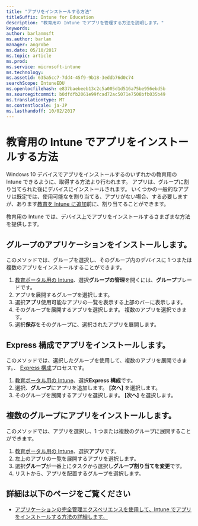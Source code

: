 ```yaml
---
title: "アプリをインストールする方法"
titleSuffix: Intune for Education
description: "教育用の Intune でアプリを管理する方法を説明します。"
keywords: 
author: barlanmsft
ms.author: barlan
manager: angrobe
ms.date: 05/10/2017
ms.topic: article
ms.prod: 
ms.service: microsoft-intune
ms.technology: 
ms.assetid: 635a5cc7-7dd4-45f9-9b18-3eddb76d0c74
searchScope: IntuneEDU
ms.openlocfilehash: e837baebeeb13c2c5a005d1d516a75be956ebd5b
ms.sourcegitcommit: b0dfdfb2061e99fcad72ac5071e7508bfb035b49
ms.translationtype: MT
ms.contentlocale: ja-JP
ms.lasthandoff: 10/02/2017
---
```

# <a name="how-do-i-install-apps-with-intune-for-education"></a>教育用の Intune でアプリをインストールする方法

Windows 10 デバイスでアプリをインストールするのいずれかの教育用の Intune できるように、取得する方法より行われます。 アプリは、グループに割り当てられた後にデバイスにインストールされます。 いくつかの一般的なアプリは既定では、使用可能なを割り当てる、アプリがない場合、する必要しますが、あります[教育を Intune に追加](how-to-add-apps.md)前に、割り当てることができます。

教育用の Intune では、デバイス上でアプリをインストールするさまざまな方法を提供します。

##  <a name="install-apps-for-groups"></a>グループのアプリケーションをインストールします。
このメソッドでは、グループを選択し、そのグループ内のデバイスに 1 つまたは複数のアプリをインストールすることができます。

1. [教育ポータル用の Intune](https://intuneeducation.portal.azure.com)、選択**グループの管理**を開くには、**グループ**ブレードです。
2. アプリを展開するグループを選択します。
3. 選択**アプリ**使用可能なアプリの一覧を表示する上部のバーに表示します。  
4. そのグループを展開するアプリを選択します。 複数のアプリを選択できます。
5. 選択**保存**をそのグループに、選択されたアプリを展開します。

## <a name="install-apps-with-express-configuration"></a>Express 構成でアプリをインストールします。
このメソッドでは、選択したグループを使用して、複数のアプリを展開できます。、 [Express 構成](what-is-express-configuration.md)プロセスです。

1. [教育ポータル用の Intune](https://intuneeducation.portal.azure.com)、選択**Express 構成**です。  
2. 選択、**グループ**にアプリを追加します。 **[次へ]** を選択します。
3. そのグループを展開するアプリを選択します。 **[次へ]** を選択します。

## <a name="install-apps-to-multiple-groups"></a>複数のグループにアプリをインストールします。
このメソッドでは、アプリを選択し、1 つまたは複数のグループに展開することができます。

1. [教育ポータル用の Intune](https://intuneeducation.portal.azure.com)、選択**アプリ**です。
2. 左上のアプリの一覧を展開するアプリを選択します。
3. 選択**グループ**が一番上にタスクから選択し**グループ割り当てを変更**です。
4. リストから、アプリを配置するグループを選択します。

## <a name="find-out-more"></a>詳細は以下のページをご覧ください

- [アプリケーションの完全管理エクスペリエンスを使用して、Intune でアプリをインストールする方法の詳細します。](https://docs.microsoft.com/intune/deploy-use/deploy-apps)
